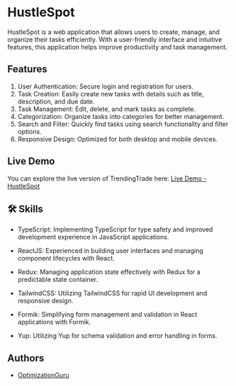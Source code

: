 
# HustleSpot

HustleSpot is a web application that allows users to create, manage, and organize their tasks efficiently. With a user-friendly interface and intuitive features, this application helps improve productivity and task management.



## Features


1) User Authentication: Secure login and registration for users.
2) Task Creation: Easily create new tasks with details such as     title, description, and due date.
3) Task Management: Edit, delete, and mark tasks as complete.
4) Categorization: Organize tasks into categories for better management.
5) Search and Filter: Quickly find tasks using search functionality and filter options.
6) Responsive Design: Optimized for both desktop and mobile devices.



## Live Demo

You can explore the live version of TrendingTrade here: [Live Demo - HustleSpot](https://hustlespot.netlify.app/)




## 🛠 Skills
- TypeScript: Implementing TypeScript for type safety and improved development experience in JavaScript applications.
- ReactJS: Experienced in building user interfaces and managing component lifecycles with React.
- Redux: Managing application state effectively with Redux for a predictable state container.

- TailwindCSS: Utilizing TailwindCSS for rapid UI development and responsive design.
- Formik: Simplifying form management and validation in React applications with Formik.
- Yup: Utilizing Yup for schema validation and error handling in forms.





## Authors

- [OptimizationGuru](https://github.com/OptimizationGuru)

